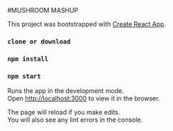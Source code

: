#MUSHROOM MASHUP

This project was bootstrapped with [Create React App](https://github.com/facebook/create-react-app).

### `clone or download`
### `npm install`
### `npm start`

Runs the app in the development mode.<br>
Open [http://localhost:3000](http://localhost:3000) to view it in the browser.

The page will reload if you make edits.<br>
You will also see any lint errors in the console.